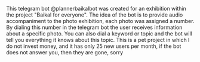 This telegram bot @plannerbaikalbot was created for an exhibition within the project "Baikal for everyone".
The idea of ​​the bot is to provide audio accompaniment to the photo exhibition, each photo was assigned a number. By dialing this number in the telegram bot the user receives information about a specific photo.
You can also dial a keyword or topic and the bot will tell you everything it knows about this topic.
This is a pet project in which I do not invest money, and it has only 25 new users per month, if the bot does not answer you, then they are gone, sorry
